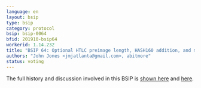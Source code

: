 ```yaml
---
language: en
layout: bsip
type: bsip
category: protocol
bsip: bsip-0064
bfid: 201910-bsip64
workerid: 1.14.232
title: "BSIP 64: Optional HTLC preimage length, HASH160 addition, and memo field"
authors: "John Jones <jmjatlanta@gmail.com>, abitmore"
status: voting
---
```


The full history and discussion involved in this BSIP is
[shown here](https://github.com/bitshares/bsips/issues/163) and
[here](https://github.com/bitshares/bsips/pull/195).

